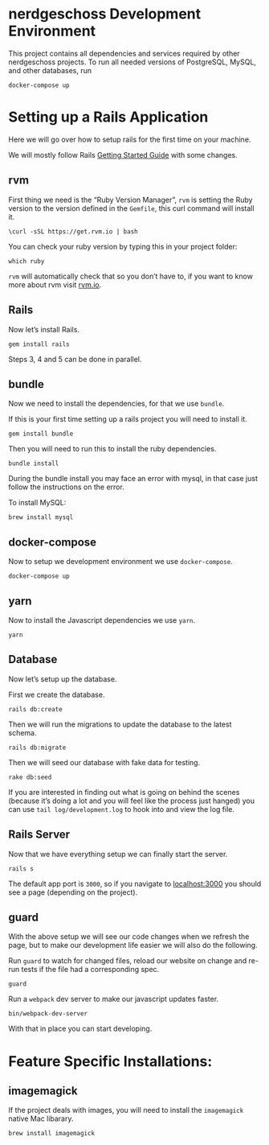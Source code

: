 # nerdgeschoss Development Environment

This project contains all dependencies and services required by other nerdgeschoss projects. To run all needed versions of PostgreSQL, MySQL, and other databases, run

    docker-compose up


# Setting up a Rails Application
Here we will go over how to setup rails for the first time on your machine.

We will mostly follow Rails [Getting Started Guide](https://guides.rubyonrails.org/getting_started.html) with some changes.


## rvm

First thing we need is the “Ruby Version Manager”, `rvm` is setting the Ruby version to the version defined in the `Gemfile`, this curl command will install it.

    \curl -sSL https://get.rvm.io | bash

You can check your ruby version by typing this in your project folder:

    which ruby

 `rvm` will automatically check that so you don’t have to, if you want to know more about rvm visit [rvm.io](rvm.io).
 

## Rails

Now let’s install Rails.

    gem install rails

Steps 3, 4 and 5 can be done in parallel.

## bundle

Now we need to install the dependencies, for that we use `bundle`.

If this is your first time setting up a rails project you will need to install it.

    gem install bundle

Then you will need to run this to install the ruby dependencies.

    bundle install

During the bundle install you may face an error with mysql, in that case just follow the instructions on the error.

To install MySQL:

    brew install mysql


## docker-compose

Now to setup we development environment we use `docker-compose`.

    docker-compose up


## yarn

Now to install the Javascript dependencies we use `yarn`.

    yarn


## Database

Now let’s setup up the database.

First we create the database.

    rails db:create

Then we will run the migrations to update the database to the latest schema.

    rails db:migrate

Then we will seed our database with fake data for testing.

    rake db:seed

If you are interested in finding out what is going on behind the scenes (because it’s doing a lot and you will feel like the process just hanged) you can use `tail log/development.log` to hook into and view the log file.


## Rails Server

Now that we have everything setup we can finally start the server.

    rails s

The default app port is `3000`, so if you navigate to [localhost:3000](https://localhost:3000) you should see a page (depending on the project).

## guard

With the above setup we will see our code changes when we refresh the page, but to make our development life easier we will also do the following.

Run `guard` to watch for changed files, reload our website on change and re-run tests if the file had a corresponding spec.

    guard

Run a `webpack` dev server to make our javascript updates faster.

    bin/webpack-dev-server

With that in place you can start developing.


# Feature Specific Installations:

## imagemagick

If the project deals with images, you will need to install the `imagemagick` native Mac libarary.

    brew install imagemagick
